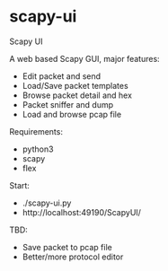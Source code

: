 # scapy-ui
Scapy UI

A web based Scapy GUI, major features:

- Edit packet and send
- Load/Save packet templates
- Browse packet detail and hex
- Packet sniffer and dump
- Load and browse pcap file

Requirements:

- python3
- scapy
- flex

Start:

- ./scapy-ui.py
- http://localhost:49190/ScapyUI/

TBD:

- Save packet to pcap file
- Better/more protocol editor
